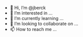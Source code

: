- 👋 Hi, I’m @jberck
- 👀 I’m interested in ...
- 🌱 I’m currently learning ...
- 💞️ I’m looking to collaborate on ...
- 📫 How to reach me ...

<!---
jberck/jberck is a ✨ special ✨ repository because its `README.md` (this file) appears on your GitHub profile.
You can click the Preview link to take a look at your changes.
--->
